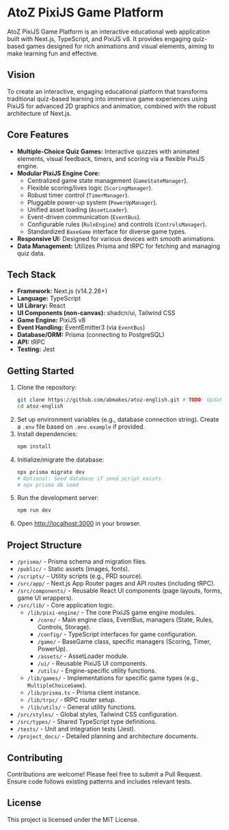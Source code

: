 # AtoZ PixiJS Game Platform

AtoZ PixiJS Game Platform is an interactive educational web application built with Next.js, TypeScript, and PixiJS v8. It provides engaging quiz-based games designed for rich animations and visual elements, aiming to make learning fun and effective.

## Vision

To create an interactive, engaging educational platform that transforms traditional quiz-based learning into immersive game experiences using PixiJS for advanced 2D graphics and animation, combined with the robust architecture of Next.js.

## Core Features

*   **Multiple-Choice Quiz Games:** Interactive quizzes with animated elements, visual feedback, timers, and scoring via a flexible PixiJS engine.
*   **Modular PixiJS Engine Core:**
    *   Centralized game state management (`GameStateManager`).
    *   Flexible scoring/lives logic (`ScoringManager`).
    *   Robust timer control (`TimerManager`).
    *   Pluggable power-up system (`PowerUpManager`).
    *   Unified asset loading (`AssetLoader`).
    *   Event-driven communication (`EventBus`).
    *   Configurable rules (`RuleEngine`) and controls (`ControlsManager`).
    *   Standardized `BaseGame` interface for diverse game types.
*   **Responsive UI:** Designed for various devices with smooth animations.
*   **Data Management:** Utilizes Prisma and tRPC for fetching and managing quiz data.

## Tech Stack

*   **Framework:** Next.js (v14.2.26+)
*   **Language:** TypeScript
*   **UI Library:** React
*   **UI Components (non-canvas):** shadcn/ui, Tailwind CSS
*   **Game Engine:** PixiJS v8
*   **Event Handling:** EventEmitter3 (via `EventBus`)
*   **Database/ORM:** Prisma (connecting to PostgreSQL)
*   **API:** tRPC
*   **Testing:** Jest

## Getting Started

1.  Clone the repository:
    ```bash
    git clone https://github.com/abmakes/atoz-english.git # TODO: Update repo URL if different
    cd atoz-english
    ```
2.  Set up environment variables (e.g., database connection string). Create a `.env` file based on `.env.example` if provided.
3.  Install dependencies:
    ```bash
    npm install
    ```
4.  Initialize/migrate the database:
    ```bash
    npx prisma migrate dev
    # Optional: Seed database if seed script exists
    # npx prisma db seed
    ```
5.  Run the development server:
    ```bash
    npm run dev
    ```
6.  Open [http://localhost:3000](http://localhost:3000) in your browser.

## Project Structure

*   `/prisma/` - Prisma schema and migration files.
*   `/public/` - Static assets (images, fonts).
*   `/scripts/` - Utility scripts (e.g., PRD source).
*   `/src/app/` - Next.js App Router pages and API routes (including tRPC).
*   `/src/components/` - Reusable React UI components (page layouts, forms, game UI wrappers).
*   `/src/lib/` - Core application logic.
    *   `/lib/pixi-engine/` - The core PixiJS game engine modules.
        *   `/core/` - Main engine class, EventBus, managers (State, Rules, Controls, Storage).
        *   `/config/` - TypeScript interfaces for game configuration.
        *   `/game/` - BaseGame class, specific managers (Scoring, Timer, PowerUp).
        *   `/assets/` - AssetLoader module.
        *   `/ui/` - Reusable PixiJS UI components.
        *   `/utils/` - Engine-specific utility functions.
    *   `/lib/games/` - Implementations for specific game types (e.g., `MultipleChoiceGame`).
    *   `/lib/prisma.ts` - Prisma client instance.
    *   `/lib/trpc/` - tRPC router setup.
    *   `/lib/utils/` - General utility functions.
*   `/src/styles/` - Global styles, Tailwind CSS configuration.
*   `/src/types/` - Shared TypeScript type definitions.
*   `/tests/` - Unit and integration tests (Jest).
*   `/project_docs/` - Detailed planning and architecture documents.

## Contributing

Contributions are welcome! Please feel free to submit a Pull Request. Ensure code follows existing patterns and includes relevant tests.

## License

This project is licensed under the MIT License.